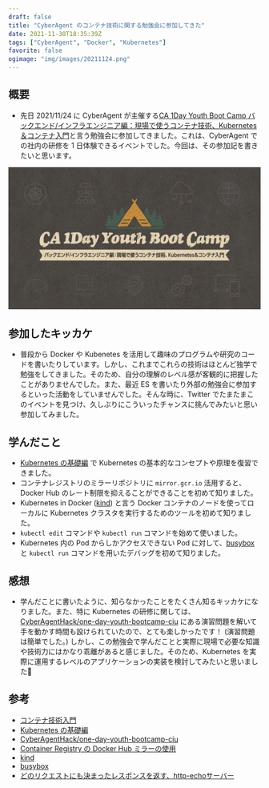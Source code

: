 ```yaml
---
draft: false
title: "CyberAgent のコンテナ技術に関する勉強会に参加してきた"
date: 2021-11-30T18:35:39Z
tags: ["CyberAgent", "Docker", "Kubernetes"]
favorite: false
ogimage: "img/images/20211124.png"
---
```


## 概要

- 先日 2021/11/24 に CyberAgent が主催する[CA 1Day Youth Boot Camp バックエンド/インフラエンジニア編：現場で使うコンテナ技術、Kubernetes＆コンテナ入門](https://www.cyberagent.co.jp/careers/students/career_event/detail/id=26761)と言う勉強会に参加してきました。これは、CyberAgent での社内の研修を 1 日体験できるイベントでした。今回は、その参加記を書きたいと思います。

![CA_1Day_Youth_Boot_Camp.jpg](CA_1Day_Youth_Boot_Camp.jpg)

## 参加したキッカケ

- 普段から Docker や Kubenetes を活用して趣味のプログラムや研究のコードを書いたりしています。しかし、これまでこれらの技術はほとんど独学で勉強をしてきました。そのため、自分の理解のレベル感が客観的に把握したことがありませんでした。また、最近 ES を書いたり外部の勉強会に参加するといった活動をしていませんでした。そんな時に、Twitter でたまたまこのイベントを見つけ、久しぶりにこういったチャンスに挑んでみたいと思い参加してみました。

## 学んだこと

- [Kubernetes の基礎編](https://speakerdeck.com/bo0km4n/ca-1day-youth-bootcamp-ciu-kubernetes) で Kubernetes の基本的なコンセプトや原理を復習できました。
- コンテナレジストリのミラーリポジトリに `mirror.gcr.io` 活用すると、Docker Hub のレート制限を抑えることができることを初めて知りました。
- Kubernetes in Docker ([kind](https://kind.sigs.k8s.io/)) と言う Docker コンテナのノードを使ってローカルに Kubernetes クラスタを実行するためのツールを初めて知りました。
- `kubectl edit` コマンドや `kubectl run` コマンドを始めて使いました。
- Kubernetes 内の Pod からしかアクセスできない Pod に対して、[busybox](https://hub.docker.com/_/busybox) と `kubectl run` コマンドを用いたデバッグを初めて知りました。

## 感想

- 学んだことに書いたように、知らなかったことをたくさん知るキッカケになりました。また、特に Kubernetes の研修に関しては、[CyberAgentHack/one-day-youth-bootcamp-ciu](https://github.com/CyberAgentHack/one-day-youth-bootcamp-ciu) にある演習問題を解いて手を動かす時間も設けられていたので、とても楽しかったです！ (演習問題は簡単でした。) しかし、この勉強会で学んだことと実際に現場で必要な知識や技術力にはかなり乖離があると感じました。そのため、Kubernetes を実際に運用するレベルのアプリケーションの実装を検討してみたいと思いました🤞

## 参考

- [コンテナ技術入門](https://speakerdeck.com/zuiurs/ca-1day-youth-boot-camp-introduction-to-container-technology)
- [Kubernetes の基礎編](https://speakerdeck.com/bo0km4n/ca-1day-youth-bootcamp-ciu-kubernetes)
- [CyberAgentHack/one-day-youth-bootcamp-ciu](https://github.com/CyberAgentHack/one-day-youth-bootcamp-ciu)
- [Container Registry の Docker Hub ミラーの使用](https://cloud.google.com/container-registry/docs/using-dockerhub-mirroring?hl=ja#cli)
- [kind](https://kind.sigs.k8s.io/)
- [busybox](https://hub.docker.com/_/busybox)
- [どのリクエストにも決まったレスポンスを返す、http-echoサーバー](https://kazuhira-r.hatenablog.com/entry/2020/11/13/004940)
